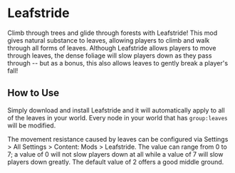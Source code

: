 Leafstride
==========

Climb through trees and glide through forests with Leafstride! This mod gives natural substance to leaves, allowing players to climb and walk through all forms of leaves. Although Leafstride allows players to move through leaves, the dense foliage will slow players down as they pass through -- but as a bonus, this also allows leaves to gently break a player's fall!

How to Use
----------

Simply download and install Leafstride and it will automatically apply to all of the leaves in your world. Every node in your world that has `group:leaves` will be modified.

The movement resistance caused by leaves can be configured via Settings > All Settings > Content: Mods > Leafstride. The value can range from 0 to 7; a value of 0 will not slow players down at all while a value of 7 will slow players down greatly. The default value of 2 offers a good middle ground.